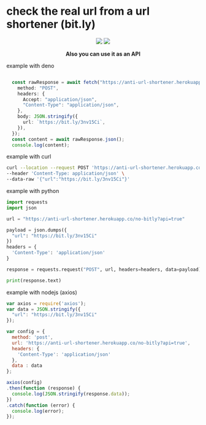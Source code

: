 <h1>check the real url from a url shortener (bit.ly)</h1>

<div align="center">
<img src="https://cdn.discordapp.com/attachments/820472030474272769/887427697200988190/unknown.png"/>
<img src="https://media.discordapp.net/attachments/887003170377719840/887181476980985886/unknown.png"/>

**Also you can use it as an API**

</div>

example with deno

```ts

  const rawResponse = await fetch("https://anti-url-shortener.herokuapp.co/no-bitly?api=true", {
    method: "POST",
    headers: {
      Accept: "application/json",
      "Content-Type": "application/json",
    },
    body: JSON.stringify({
      url: `https://bit.ly/3nv15Ci`,
    }),
  });
  const content = await rawResponse.json();
  console.log(content);


```

example with curl

```sh
curl --location --request POST 'https://anti-url-shortener.herokuapp.co/no-bitly?api=true' \
--header 'Content-Type: application/json' \
--data-raw '{"url":"https://bit.ly/3nv15Ci"}'
```

example with python

```py
import requests
import json

url = "https://anti-url-shortener.herokuapp.co/no-bitly?api=true"

payload = json.dumps({
  "url": "https://bit.ly/3nv15Ci"
})
headers = {
  'Content-Type': 'application/json'
}

response = requests.request("POST", url, headers=headers, data=payload)

print(response.text)


```

example with nodejs (axios)

```js
var axios = require('axios');
var data = JSON.stringify({
  "url": "https://bit.ly/3nv15Ci"
});

var config = {
  method: 'post',
  url: 'https://anti-url-shortener.herokuapp.co/no-bitly?api=true',
  headers: { 
    'Content-Type': 'application/json'
  },
  data : data
};

axios(config)
.then(function (response) {
  console.log(JSON.stringify(response.data));
})
.catch(function (error) {
  console.log(error);
});


```




